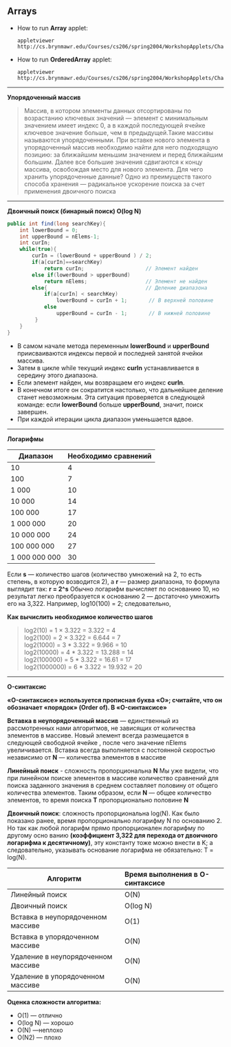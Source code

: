 ## Arrays

 - How to run **Array** applet:
 
   ```
   appletviewer http://cs.brynmawr.edu/Courses/cs206/spring2004/WorkshopApplets/Chap02/Array/Array.html
   ```
   
 - How to run **OrderedArray** applet:
    
      ```
      appletviewer http://cs.brynmawr.edu/Courses/cs206/spring2004/WorkshopApplets/Chap02/OrderedArray/Ordered.html
      ```
     
***
      
 **Упорядоченный массив**
> Массив, в котором элементы данных отсортированы по возрастанию ключевых значений — элемент с минимальным значением имеет индекс 0,
> а в каждой последующей ячейке ключевое значение больше, чем в предыдущей.Такие массивы называются упорядоченными.
> При вставке нового элемента в упорядоченный массив необходимо найти для него подходящую позицию: за ближайшим меньшим значением и 
> перед ближайшим большим. Далее все большие значения сдвигаются к концу массива, освобождая место для нового элемента.
> Для чего хранить упорядоченные данные? Одно из преимуществ такого способа хранения — радикальное ускорение поиска за счет применения двоичного поиска

***

**Двоичный поиск (бинарный поиск) O(log N)**
```java
public int find(long searchKey){
    int lowerBound = 0;
    int upperBound = nElems-1;
    int curIn;
    while(true){
        curIn = (lowerBound + upperBound ) / 2;
        if(a[curIn]==searchKey)
            return curIn;                    // Элемент найден
        else if(lowerBound > upperBound)
            return nElems;                   // Элемент не найден
        else{                                // Деление диапазона
            if(a[curIn] < searchKey)
                lowerBound = curIn + 1;       // В верхней половине
            else
                upperBound = curIn - 1;       // В нижней половине
         }
    }
}
```
 - В самом начале метода переменным **lowerBound** и **upperBound** приисваиваются индексы первой и последней занятой ячейки массива.
 - Затем в цикле while текущий индекс **curIn** устанавливается в середину этого диапазона.
 - Если элемент найден, мы возвращаем его индекс **curIn**.
 - В конечном итоге он сократится настолько, что дальнейшее деление станет невозможным. 
   Эта ситуация проверяется в следующей команде: если **lowerBound** больше **upperBound**, значит, поиск завершен.
 - При каждой итерации цикла диапазон уменьшается вдвое.
 
 ***
 
 **Логарифмы**
 
 | **Диапазон**        | **Необходимо сравнений**|
 | ------------------- |:----------------------- |
 | 10                  | 4                   	 |
 | 100                 | 7                   	 |
 | 1 000               | 10                  	 |
 | 10 000              | 14                  	 |
 | 100 000             | 17                  	 |
 | 1 000 000           | 20                  	 |
 | 10 000 000          | 24                  	 |
 | 100 000 000         | 27                  	 |
 | 1 000 000 000       | 30                   	 |
   
Если **s** — количество шагов (количество умножений на 2, то есть степень, в которую возводится 2), 
а **r** — размер диапазона, то формула выглядит так:
 **r = 2^s**
Обычно логарифм вычисляет по основанию 10, но результат легко преобразуется к основанию
2 — достаточно умножить его на 3,322. Например, log10(100) = 2; следовательно,
  
   **Как вычислить необходимое количество шагов**   
  > log2(10) = 1 × 3.322 = 3.322 = 4     
  > log2(100) = 2 × 3.322 = 6.644 = 7     
  > log2(1000) = 3 * 3.322 = 9.966 = 10   
  > log2(10000) = 4 * 3.322 = 13.288 = 14   
  > log2(100000) = 5 * 3.322 = 16.61 = 17   
  > log2(1000000) = 6 * 3.322 = 19.932 = 20
  
   ***
  
 **O-синтаксис** 
 
**«O-синтаксисе» используется прописная буква «O»; считайте, что он обозначает «порядок» (Order of). В «O-синтаксисе»**  

**Вставка в неупорядоченный массив** — единственный из рассмотренных нами алгоритмов, не зависящих 
от количества элементов в массиве. Новый элемент всегда размещается в следующей свободной ячейке ,
после чего значение nElems увеличивается. Вставка всегда выполняется с постоянной скоростью независимо
от **N** — количества элементов в массиве

**Линейный поиск** - сложность пропорциональна **N** Мы уже видели, что при линейном поиске элементов 
в массиве количество сравнений для поиска заданного значения в среднем составляет половину от общего
количества элементов. Таким образом, если **N** — общее количество элементов, 
то время поиска **T** пропорционально половине **N**

**Двоичный поиск**: сложность пропорциональна log(N). 
Как было показано ранее, время пропорционально логарифму N по основанию 2.
Но так как любой логарифм прямо пропорционален логарифму по другому осно ванию 
**(коэффициент 3,322 для перехода от двоичного логарифма к десятичному)**,
эту константу тоже можно внести в K; а следовательно, указывать основание логарифма не обязательно:
T = log(N).

| Алгоритм                           | Время выполнения в O-синтаксисе|
| ---------------------------------- |:-------------------------------|
| Линейный поиск                     | O(N)                		      |
| Двоичный поиск                     | O(log N)              		  |
| Вставка в неупорядоченном массиве  | O(1)                  		  |
| Вставка в упорядоченном массиве    | O(N)                 		  |
| Удаление в неупорядоченном массиве | O(N)                  		  |
| Удаление в упорядоченном массиве   | O(N)                  		  |


**Оценка сложности алгоритма:** 
  - O(1) — отлично
  - O(log N) — хорошо
  - O(N) —неплохо
  - O(N2) — плохо